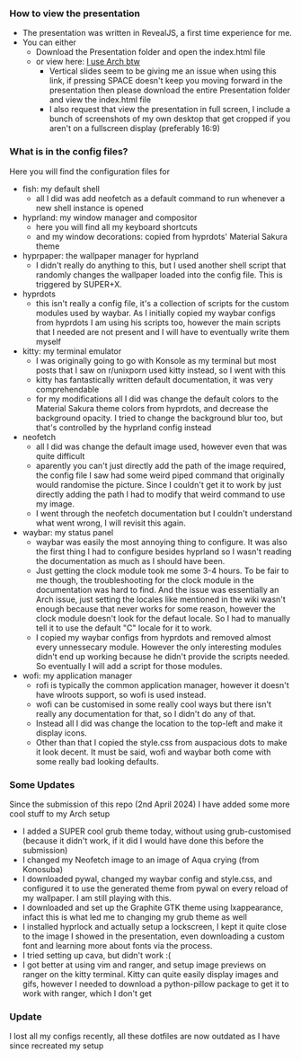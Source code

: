### How to view the presentation
- The presentation was written in RevealJS, a first time experience for me.
- You can either
  - Download the Presentation folder and open the index.html file
  - or view here: [I use Arch btw](https://htmlpreview.github.io/?https://github.com/Majestic9169/legendary-chainsaw/blob/main/Presentation/index.html)
    - Vertical slides seem to be giving me an issue when using this link, if pressing SPACE doesn't keep you moving forward in the presentation then please download the entire Presentation folder and view the index.html file
    - I also request that view the presentation in full screen, I include a bunch of screenshots of my own desktop that get cropped if you aren't on a fullscreen display (preferably 16:9)
 
### What is in the config files?
Here you will find the configuration files for 
+ fish: my default shell
  - all I did was add neofetch as a default command to run whenever a new shell instance is opened
+ hyprland: my window manager and compositor
  - here you will find all my keyboard shortcuts
  - and my window decorations: copied from hyprdots' Material Sakura theme
+ hyprpaper: the wallpaper manager for hyprland
  - I didn't really do anything to this, but I used another shell script that randomly changes the wallpaper loaded into the config file. This is triggered by SUPER+X.
+ hyprdots
  - this isn't really a config file, it's a collection of scripts for the custom modules used by waybar. As I initially copied my waybar configs from hyprdots I am using his scripts too, however the main scripts that I needed are not present and I will have to eventually write them myself
+ kitty: my terminal emulator
  - I was originally going to go with Konsole as my terminal but most posts that I saw on r/unixporn used kitty instead, so I went with this
  - kitty has fantastically written default documentation, it was very comprehendable
  - for my modifications all I did was change the default colors to the Material Sakura theme colors from hyprdots, and decrease the background opacity. I tried to change the background blur too, but that's controlled by the hyprland config instead
+ neofetch
  - all I did was change the default image used, however even that was quite difficult
  - aparently you can't just directly add the path of the image required, the config file I saw had some weird piped command that originally would randomise the picture. Since I couldn't get it to work by just directly adding the path I had to modify that weird command to use my image.
  - I went through the neofetch documentation but I couldn't understand what went wrong, I will revisit this again.
+ waybar: my status panel
  - waybar was easily the most annoying thing to configure. It was also the first thing I had to configure besides hyprland so I wasn't reading the documentation as much as I should have been.
  - Just getting the clock module took me some 3-4 hours. To be fair to me though, the troubleshooting for the clock module in the documentation was hard to find. And the issue was essentially an Arch issue, just setting the locales like mentioned in the wiki wasn't enough because that never works for some reason, however the clock module doesn't look for the defaut locale. So I had to manually tell it to use the default "C" locale for it to work.
  - I copied my waybar configs from hyprdots and removed almost every unnessecary module. However the only interesting modules didn't end up working because he didn't provide the scripts needed. So eventually I will add a script for those modules.
+ wofi: my application manager
  - rofi is typically the common application manager, however it doesn't have wlroots support, so wofi is used instead.
  - wofi can be customised in some really cool ways but there isn't really any documentation for that, so I didn't do any of that.
  - Instead all I did was change the location to the top-left and make it display icons.
  - Other than that I copied the style.css from auspacious dots to make it look decent. It must be said, wofi and waybar both come with some really bad looking defaults. 

### Some Updates
Since the submission of this repo (2nd April 2024) I have added some more cool stuff to my Arch setup
+ I added a SUPER cool grub theme today, without using grub-customised (because it didn't work, if it did I would have done this before the submission)
+ I changed my Neofetch image to an image of Aqua crying (from Konosuba)
+ I downloaded pywal, changed my waybar config and style.css, and configured it to use the generated theme from pywal on every reload of my wallpaper. I am still playing with this.
+ I downloaded and set up the Graphite GTK theme using lxappearance, infact this is what led me to changing my grub theme as well
+ I installed hyprlock and actually setup a lockscreen, I kept it quite close to the image I showed in the presentation, even downloading a custom font and learning more about fonts via the process.
+ I tried setting up cava, but didn't work :(
+ I got better at using vim and ranger, and setup image previews on ranger on the kitty terminal. Kitty can quite easily display images and gifs, however I needed to download a python-pillow package to get it to work with ranger, which I don't get
                
### Update

I lost all my configs recently, all these dotfiles are now outdated as I have since recreated my setup                    
